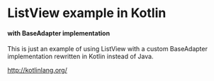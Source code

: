 # ListView example in Kotlin
#### with BaseAdapter implementation

This is just an example of using ListView with a custom BaseAdapter implementation rewritten in
Kotlin instead of Java.

http://kotlinlang.org/
